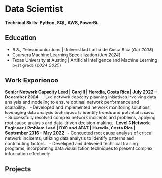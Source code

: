 # Data Scientist

#### Technical Skills: Python, SQL, AWS, PowerBi.

## Education        		
- B.S., Telecomunications | Universidad Latina de Costa Rica (_Oct 2008_)
- Coursera Machine Learning Specialization (_Jun 2024_)
- Texas University at Austing | Artificial Intelligence and Machine Learning post grade (_2024-2025_)

## Work Experience

**Senior Network Capacity Lead | Cargill | Heredia, Costa Rica | July 2022 – December 2024**   
    - Led network capacity planning initiatives involving data analysis and modeling to ensure optimal network performance and scalability.   
    - Developed and implemented network monitoring solutions, leveraging data analysis techniques to identify trends and potential issues.   
    - Successfully resolved complex network incidents and problems, applying root cause analysis and data-driven decision-making.   
**Level 3 Network Engineer / Problem Lead | DXC and AT&amp;T | Heredia, Costa Rica | September 2016 – May 2022**   
    - Conducted root cause analysis of critical network incidents, utilizing data analysis to identify patterns and contributing factors.   
    - Developed and delivered technical training programs, incorporating data visualization techniques to present complex information effectively.     

## Projects


